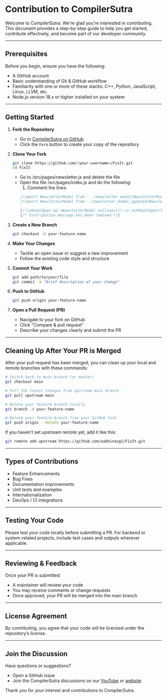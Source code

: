 # Contribution to CompilerSutra

Welcome to CompilerSutra. We're glad you're interested in contributing. This document provides a step-by-step guide to help you get started, contribute effectively, and become part of our developer community.

---

## Prerequisites

Before you begin, ensure you have the following:

* A GitHub account
* Basic understanding of Git & GitHub workflow
* Familiarity with one or more of these stacks: C++, Python, JavaScript, Linux, LLVM, etc.
* Node.js version 18.x or higher installed on your system

---

## Getting Started

1. **Fork the Repository**

   * Go to [CompilerSutra on GitHub](https://github.com/aabhinavg1/FixIt)
   * Click the `Fork` button to create your copy of the repository

2. **Clone Your Fork**

   ```bash
   git clone https://github.com/<your-username>/FixIt.git
   cd FixIt
   ```
   - Go to /src/pages/newsletter.js and delete the file
   - Open the file /src/pages/index.js and do the following:
      1. Comment the lines:
      ```cpp
      //import NewsletterModal from '../newsletter_modal/NewsletterModal';
      //import NewsletterModal from './newsletter_modal_updated/NewsletterModal'
      ```
      ```cpp
      {/*isModalOpen && <NewsletterModal onClose={() => setModalOpen(false)} />*/}
      {/* Contribution message has been removed */}
      ```

3. **Create a New Branch**

   ```bash
   git checkout -b your-feature-name
   ```

4. **Make Your Changes**

   * Tackle an open issue or suggest a new improvement
   * Follow the existing code style and structure

5. **Commit Your Work**
   ```bash
   git add path/to/your/file
   git commit -m "Brief description of your change"
   ```

6. **Push to GitHub**

   ```bash
   git push origin your-feature-name
   ```

7. **Open a Pull Request (PR)**

   * Navigate to your fork on GitHub
   * Click "Compare & pull request"
   * Describe your changes clearly and submit the PR

---

## Cleaning Up After Your PR is Merged

After your pull request has been merged, you can clean up your local and remote branches with these commands:

```bash
# Switch back to main branch (or master)
git checkout main

# Pull the latest changes from upstream main branch
git pull upstream main

# Delete your feature branch locally
git branch -d your-feature-name

# Delete your feature branch from your GitHub fork
git push origin --delete your-feature-name
```

If you haven't set upstream remote yet, add it like this:

```bash
git remote add upstream https://github.com/aabhinavg1/FixIt.git
```

---

## Types of Contributions

* Feature Enhancements
* Bug Fixes
* Documentation improvements
* Unit tests and examples
* Internationalization
* DevOps / CI integrations

---

## Testing Your Code

Please test your code locally before submitting a PR. For backend or system-related projects, include test cases and outputs wherever applicable.

---

## Reviewing & Feedback

Once your PR is submitted:

* A maintainer will review your code
* You may receive comments or change requests
* Once approved, your PR will be merged into the main branch

---

## License Agreement

By contributing, you agree that your code will be licensed under the repository’s license.

---

## Join the Discussion

Have questions or suggestions?

* Open a GitHub issue
* Join the CompilerSutra discussions on our [YouTube](https://www.youtube.com/) or [website](https://compilersutra.com)

Thank you for your interest and contributions to CompilerSutra.